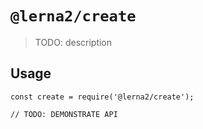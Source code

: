 # `@lerna2/create`

> TODO: description

## Usage

```
const create = require('@lerna2/create');

// TODO: DEMONSTRATE API
```
